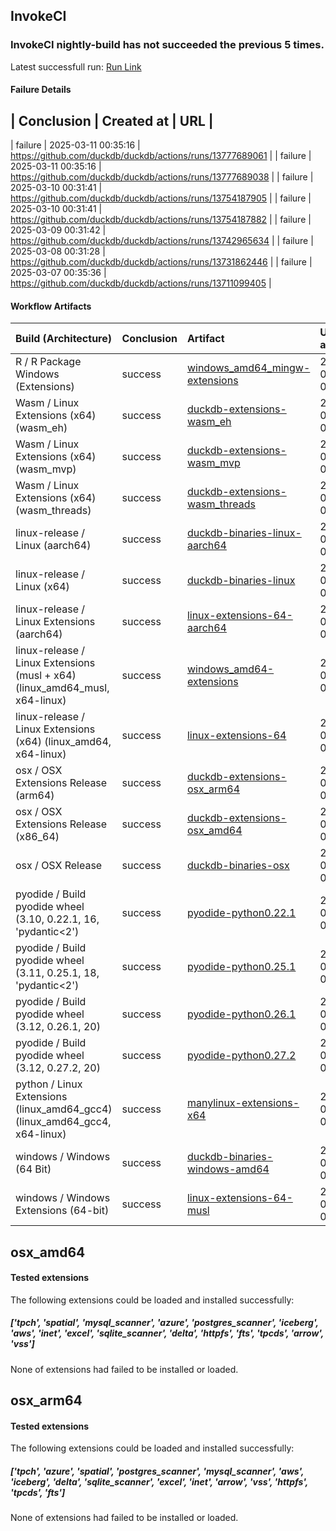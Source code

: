 ## InvokeCI
### InvokeCI nightly-build has not succeeded the previous **5** times.
Latest successfull run: [ Run Link ](https://github.com/duckdb/duckdb/actions/runs/13742965626)

#### Failure Details
| Conclusion   | Created at          | URL                                                       |
--------------------------------------------------------------------------------------------------
| failure      | 2025-03-11 00:35:16 | https://github.com/duckdb/duckdb/actions/runs/13777689061 |
| failure      | 2025-03-11 00:35:16 | https://github.com/duckdb/duckdb/actions/runs/13777689038 |
| failure      | 2025-03-10 00:31:41 | https://github.com/duckdb/duckdb/actions/runs/13754187905 |
| failure      | 2025-03-10 00:31:41 | https://github.com/duckdb/duckdb/actions/runs/13754187882 |
| failure      | 2025-03-09 00:31:42 | https://github.com/duckdb/duckdb/actions/runs/13742965634 |
| failure      | 2025-03-08 00:31:28 | https://github.com/duckdb/duckdb/actions/runs/13731862446 |
| failure      | 2025-03-07 00:35:36 | https://github.com/duckdb/duckdb/actions/runs/13711099405 |

#### Workflow Artifacts
| Build (Architecture)                                                        | Conclusion   | Artifact                                                                                                         | Uploaded at         |
|:----------------------------------------------------------------------------|:-------------|:-----------------------------------------------------------------------------------------------------------------|:--------------------|
| R / R Package Windows (Extensions)                                          | success      | [windows_amd64_mingw-extensions](https://github.com/duckdb/duckdb/actions/runs/13777689061/artifacts/2726802862) | 2025-03-11 01:53:16 |
| Wasm / Linux Extensions (x64) (wasm_eh)                                     | success      | [duckdb-extensions-wasm_eh](https://github.com/duckdb/duckdb/actions/runs/13777689061/artifacts/2726649780)      | 2025-03-11 01:06:23 |
| Wasm / Linux Extensions (x64) (wasm_mvp)                                    | success      | [duckdb-extensions-wasm_mvp](https://github.com/duckdb/duckdb/actions/runs/13777689061/artifacts/2726656912)     | 2025-03-11 01:08:33 |
| Wasm / Linux Extensions (x64) (wasm_threads)                                | success      | [duckdb-extensions-wasm_threads](https://github.com/duckdb/duckdb/actions/runs/13777689061/artifacts/2726657303) | 2025-03-11 01:08:41 |
| linux-release / Linux (aarch64)                                             | success      | [duckdb-binaries-linux-aarch64](https://github.com/duckdb/duckdb/actions/runs/13777689061/artifacts/2726919433)  | 2025-03-11 02:28:25 |
| linux-release / Linux (x64)                                                 | success      | [duckdb-binaries-linux](https://github.com/duckdb/duckdb/actions/runs/13777689061/artifacts/2726939705)          | 2025-03-11 02:34:01 |
| linux-release / Linux Extensions (aarch64)                                  | success      | [linux-extensions-64-aarch64](https://github.com/duckdb/duckdb/actions/runs/13777689061/artifacts/2727123007)    | 2025-03-11 03:27:31 |
| linux-release / Linux Extensions (musl + x64) (linux_amd64_musl, x64-linux) | success      | [windows_amd64-extensions](https://github.com/duckdb/duckdb/actions/runs/13777689061/artifacts/2727035037)       | 2025-03-11 03:01:52 |
| linux-release / Linux Extensions (x64) (linux_amd64, x64-linux)             | success      | [linux-extensions-64](https://github.com/duckdb/duckdb/actions/runs/13777689061/artifacts/2726691006)            | 2025-03-11 01:19:18 |
| osx / OSX Extensions Release (arm64)                                        | success      | [duckdb-extensions-osx_arm64](https://github.com/duckdb/duckdb/actions/runs/13777689061/artifacts/2726748397)    | 2025-03-11 01:36:47 |
| osx / OSX Extensions Release (x86_64)                                       | success      | [duckdb-extensions-osx_amd64](https://github.com/duckdb/duckdb/actions/runs/13777689061/artifacts/2726744701)    | 2025-03-11 01:35:44 |
| osx / OSX Release                                                           | success      | [duckdb-binaries-osx](https://github.com/duckdb/duckdb/actions/runs/13777689061/artifacts/2726662157)            | 2025-03-11 01:10:09 |
| pyodide / Build pyodide wheel (3.10, 0.22.1, 16, 'pydantic<2')              | success      | [pyodide-python0.22.1](https://github.com/duckdb/duckdb/actions/runs/13777689061/artifacts/2726603009)           | 2025-03-11 00:51:49 |
| pyodide / Build pyodide wheel (3.11, 0.25.1, 18, 'pydantic<2')              | success      | [pyodide-python0.25.1](https://github.com/duckdb/duckdb/actions/runs/13777689061/artifacts/2726599152)           | 2025-03-11 00:50:48 |
| pyodide / Build pyodide wheel (3.12, 0.26.1, 20)                            | success      | [pyodide-python0.26.1](https://github.com/duckdb/duckdb/actions/runs/13777689061/artifacts/2726599960)           | 2025-03-11 00:51:01 |
| pyodide / Build pyodide wheel (3.12, 0.27.2, 20)                            | success      | [pyodide-python0.27.2](https://github.com/duckdb/duckdb/actions/runs/13777689061/artifacts/2726599449)           | 2025-03-11 00:50:53 |
| python / Linux Extensions (linux_amd64_gcc4) (linux_amd64_gcc4, x64-linux)  | success      | [manylinux-extensions-x64](https://github.com/duckdb/duckdb/actions/runs/13777689061/artifacts/2726768993)       | 2025-03-11 01:42:40 |
| windows / Windows (64 Bit)                                                  | success      | [duckdb-binaries-windows-amd64](https://github.com/duckdb/duckdb/actions/runs/13777689061/artifacts/2726706545)  | 2025-03-11 01:24:19 |
| windows / Windows Extensions (64-bit)                                       | success      | [linux-extensions-64-musl](https://github.com/duckdb/duckdb/actions/runs/13777689061/artifacts/2727034349)       | 2025-03-11 03:01:38 |

## osx_amd64

#### Tested extensions
The following extensions could be loaded and installed successfully:
##### ['tpch', 'spatial', 'mysql_scanner', 'azure', 'postgres_scanner', 'iceberg', 'aws', 'inet', 'excel', 'sqlite_scanner', 'delta', 'httpfs', 'fts', 'tpcds', 'arrow', 'vss']
None of extensions had failed to be installed or loaded.

## osx_arm64

#### Tested extensions
The following extensions could be loaded and installed successfully:
##### ['tpch', 'azure', 'spatial', 'postgres_scanner', 'mysql_scanner', 'aws', 'iceberg', 'delta', 'sqlite_scanner', 'excel', 'inet', 'arrow', 'vss', 'httpfs', 'tpcds', 'fts']
None of extensions had failed to be installed or loaded.
